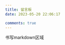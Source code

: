 ```yaml
---
title: 留言板
date: 2023-05-20 22:06:17

comments: true
---
```


<script src="https://cdn.bootcdn.net/ajax/libs/jquery/3.6.0/jquery.min.js"></script>
<script src="https://cdn.jsdelivr.net/gh/yaseng/jquery.barrager.js/dist/js/jquery.barrager.min.js"></script>
<style>
/* 评论弹幕 */
.barrage {
    position: fixed;
    right: -500px;
    display: inline-block;
    width: fit-content;
    z-index: 99999
}
.barrage_box {
    display: flex;
    background-color: rgba(0, 0, 0, .5);
    padding-right: 8px;
    height: 40px;
    border-radius: 25px;
}
.barrage_box .portrait {
    display: inline-block;
    margin-top: 4px;
    margin-left: 4px;
    width: 32px;
    height: 32px;
    border-radius: 50%;
    overflow: hidden;
}
.barrage_box .portrait img {
    width: 100%;
    height: 100%;
}
.barrage_box div.p a {
    display: inline-block;
    white-space: nowrap;
    max-width: 25rem;
    margin-right: 2px;
    font-size: 14px;
    line-height: 40px;
    margin-left: 10px;
    overflow: hidden;
    text-overflow: ellipsis;
    text-decoration: none;
}
.barrage_box div.p a:hover {
    text-decoration: underline;
}
</style>

书写markdown区域

<div id="loading"></div>

<script>
let ls = [];
let Num = 0;

// 以下注释为twikoo api的返回格式
// 返回 Array，包含最新评论的
//   * id:           评论 ID
//   * url:          评论地址
//   * nick:         昵称
//   * mailMd5:      邮箱的 MD5 值，可用于展示头像
//   * link:         网址
//   * comment:      HTML 格式的评论内容
//   * commentText:  纯文本格式的评论内容
//   * created:      评论时间，格式为毫秒级时间戳
//   * avatar:       头像地址（0.2.9 新增）
//   * relativeTime: 相对评论时间，如 “1 小时前”（0.2.9 新增）
// 返回示例: [ // 从新到旧顺序
//   { id: '', url: '', nick: '', mailMd5: '', link: '', comment: '', commentText: '', created: 0 },
//   { id: '', url: '', nick: '', mailMd5: '', link: '', comment: '', commentText: '', created: 0 },
//   { id: '', url: '', nick: '', mailMd5: '', link: '', comment: '', commentText: '', created: 0 }
// ]
window.onload = () => {
    // 手机端显示效果不好，所以直接不让其显示
    if (1&&document.body.clientWidth > 100) {
        // 加载动画，将 /img/loading.svg 换成你的加载图片即可
        document.getElementById('loading').innerHTML = '<a href="/img/loading.svg" data-fancybox="gallery" data-caption="弹幕加载中..." data-thumb="/img/loading.svg"><img src="/img/loading.svg" data-lazy-src="/img/loading.svg" alt="弹幕加载中..." data-ll-status="loaded" class="entered loaded"></a><div class="img-alt is-center">弹幕加载中...</div>';
        let barrageTime = ''
        // 使用twikoo 自带api请求全站数据
        twikoo.getRecentComments({
            envId: 'https://twikoo.geekswg.top/', // 环境 ID
            // region: 'ap-guangzhou', // 环境地域，默认为 ap-shanghai，如果您的环境地域不是上海，需传此参数
            pageSize: 50, // 获取多少条，默认：10，最大：100
            includeReply: true // 是否包括最新回复，默认：false
        }).then((data) => {
            data.forEach(i => {
                if (i.avatar == undefined) i.avatar = 'https://cravatar.cn/avatar/d615d5793929e8c7d70eab5f00f7f5f1?d=mp'
                console.info('获取留言===>' + i.nick + '\n' + i.comment + '\n' + i.url);
                ls.push({
                    img: i.avatar, //图片 
                    info: i.nick + '：' + formatDanmaku(i.comment), //文字 
                    href: i.url, //链接 
                    close: false, //显示关闭按钮 
                    speed: 15, //延迟,单位秒,默认6 
                    // bottom: 70, //距离底部高度,单位px,默认随机 
                    color: '#fff', //颜色,默认白色 
                    old_ie_color: '#000000', //ie低版兼容色,不能与网页背景相同,默认黑色 
                })
            });
            setTimeout(() => { document.getElementById('loading').innerHTML = ''; }, 2000);
            setInterval(() => {
                if (Num >= ls.length) Num = 0
                $('body').barrager(ls[Num]);
                Num++;
            }, 1000); // 弹幕间隔时长
        }).catch(function(err) { console.error(err); });
    }else document.getElementById('loading').innerHTML = '<div class="note danger flat"><p>已关闭弹幕功能，请在电脑上查看。</p></div>' // 如果是手机则提醒
}

// 格式化评论
function formatDanmaku(str) {
    str = str.replace(/<\/*br>|[\s\uFEFF\xA0]+/g, '');
    str = str.replace(/<img.*?>/g, '[图片]');
    str = str.replace(/<a.*?>.*?<\/a>/g, '[链接]');
    str = str.replace(/<pre.*?>.*?<\/pre>/g, '[代码块]');
    str = str.replace(/<.*?>/g, '');
    return str
}
</script>


